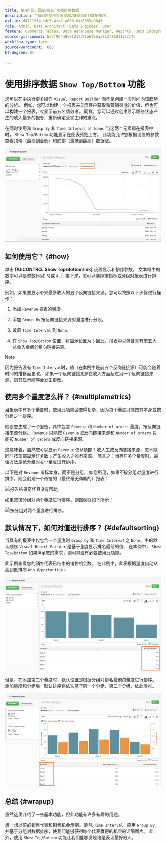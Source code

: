 ```yaml
---
title: 使用“显示顶部/底部”功能排序数据
description: 了解如何使用显示顶部/底部功能对数据排序。
exl-id: d47119f4-cdc5-4fa7-a606-d4b8555a8843
role: Admin, Data Architect, Data Engineer, User
feature: Commerce Tables, Data Warehouse Manager, Reports, Data Integration
source-git-commit: 6e2f9e4a9e91212771e6f6baa8c2f8101125217a
workflow-type: tm+mt
source-wordcount: '665'
ht-degree: 0%

---
```


# 使用排序数据 `Show Top/Bottom` 功能

您可以在中执行更多操作 `Visual Report Builder` 而不是创建一段时间内该趋势的分析。 例如，您可以构建一个报表来显示客户获取和营销渠道的价值，但也可以构建一个报表，仅显示前五名绩效者。 同样，您可以通过创建显示哪些状态产生的收入最多的报告，重新确定营销工作的重点。

在同时使用和 `Group By` 和 `Time Interval of None`. 当这两个元素都在报表中时， `Show Top/Bottom` 功能显示在图表预览上方。 此功能允许您根据设置的参数查看顶端（最高到最低）和底部（最低到最高）数据点。

![在可视化Report Builder中显示顶部/底部功能。](../../assets/Show_Top_Bottom.png)

## 如何使用它？ {#how}

单击 **[!UICONTROL Show Top/Bottom link]** 设置显示和排序参数。 文本框中的数字可以是整数(例如 `5`)或 `ALL`. 接下来，您可以选择按指标或分组对报表进行排序。

例如，如果要显示带来最多收入的五个反向链接来源，您可以按照以下步骤进行操作：

1. 添加 `Revenue` 报表的量度。

1. 添加 `Group By` 按反向链接来源对量度进行分段。

1. 设置 `Time Interval` 到 `None`.

1. 在 `Show Top/Bottom` 设置，将显示设置为 `5` 因此，报表中只包含具有前五大总收入金额的反向链接来源。

>[!NOTE]
>
>因为报告没有 `Time Interval`时，值（在本例中是前五个反向链接源）可能会随着时间的推移而更改。 如果一个反向链接来源在收入方面超过另一个反向链接来源，则其显示顺序会发生更改。

## 使用多个量度怎么样？ {#multiplemetrics}

当报表中有多个量度时，使用此功能会变得复杂，因为每个量度只能按其本身或按分组之一排序。

假设您生成了一个报告，其中包含 `Revenue` 和 `Number of orders` 量度，按反向链接来源分组。 `Revenue` 只能按 `Revenue` 或反向链接来源和 `Number of orders` 只能按 `Number of orders` 或反向链接来源。

这意味着，虽然您可以显示 `Revenue` 仅从顶部 `5` 收入生成反向链接来源，您不能同时按顶部显示订单数 `5` 产生收入之推荐来源。 简言之：当存在多个量度时，最佳方法是按分组对每个量度进行排序。

以下是对 `Revenue` 指标本身，而不是分组。 如您所见，如果不按分组对量度进行排序，则会创建一个奇怪的（最终毫无帮助的）报表：

![报告结果奇怪且没有帮助。](../../assets/strange-report-results.png)

如果您按分组对两个量度进行排序，则图表将如下所示：

![按分组对两个量度进行排序。](../../assets/sort-metrics-by-grouping.png)

## 默认情况下，如何对值进行排序？ {#defaultsorting}

当具有的报表中仅包含一个量度时 `Group by` 和 `Time Interval` 之 `None`，中的默认顺序 `Visual Report Builder` 是基于量度显示排名最前的值。 在本例中， `Show Top/Bottom` 如果满足您的需求，则可能没有必要使用此功能。

此示例查看您的销售代表已结束的销售机会数。 在此例中，此表根据量度自动从高到低排序 `Won Opportunities`.

![按指标排序。](../../assets/Ordered_by_metric.png)

但是，在添加第二个量度时，默认设置是根据分组对排名最前的量度进行排序。 添加量度和分组后，默认排序将依次基于第一个分组、第二个分组，依此类推。

![按分组排序。](../../assets/Ordered_by_grouping.png)

## 总结 {#wrapup}

虽然这里介绍了一些基本功能，但此功能有许多有趣的用途。

想一想以前的销售代表和销售机会示例。 删除 `Time Interval`，应用 `Group By`，并基于分组对数据排序，使我们能够获得每个代表赢得的机会的详细图片。 此外，使用 `Show Top/Bottom` 功能让我们能够发现谁是表现最好的人。

